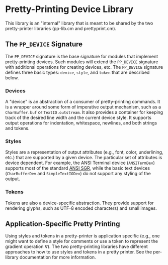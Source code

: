 # Pretty-Printing Device Library

This library is an "internal" library that is meant to be shared by
the two pretty-printer libraries (pp-lib.cm and prettyprint.cm).

## The `PP_DEVICE` Signature

The `PP_DEVICE` signature is the base signature for modules that implement
pretty-printing devices.  Such modules will extend the `PP_DEVICE` signature
with additional operations for creating devices, etc.  The `PP_DEVICE`
signature defines three basic types: `device`, `style`, and `token` that
are described below.

### Devices

A "device" is an abstraction of a consumer of pretty-printing
commands.  It is a wrapper around some form of imperative output
mechanism, such as a `CharBuffer.buf` or `TextIO.outstream`.
It also provides a container for keeping track of the desired
line width and the current device style.  It supports output
operations for indentation, whitespace, newlines, and both strings
and tokens.

### Styles

Styles are a representation of output attributes (e.g., font, color,
underlining, etc.) that are supported by a given device.  The particular
set of attributes is device dependent.  For example, the ANSI Terminal
device (`ANSITermDev`) supports most of the standard
[ANSI SGR](https://en.wikipedia.org/wiki/ANSI_escape_code#SGR_(Select_Graphic_Rendition)_parameters),
while the basic text devices (`CharBufferDev` and `SimpleTextIODev`)
do not support any styling of the output.

### Tokens

Tokens are also a device-specific abstraction.  They provide support for
rendering glyphs, such as UTF-8 encoded characters) and small images.

## Application-Specific Pretty Printing

Using styles and tokens in a pretty-printer is application specific (e.g., one
might want to define a style for comments or use a token to represent the
gradient operation ∇).  The two pretty-printing libraries have different
approaches to how to use styles and tokens in a pretty printer.  See the
per-library documentation for more information.


